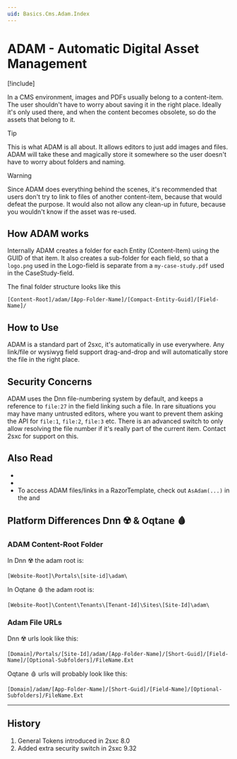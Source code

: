 ```yaml
---
uid: Basics.Cms.Adam.Index
---
```


# ADAM - Automatic Digital Asset Management

[!include[](~/basics/stack/_shared-float-summary.md)]
<style>.context-box-summary .adam { visibility: visible; } </style>

In a CMS environment, images and PDFs usually belong to a content-item. The user shouldn't have to worry about saving it in the right place. 
Ideally it's only used there, and when the content becomes obsolete, so do the assets that belong to it. 

> [!TIP]
> This is what ADAM is all about. It allows editors to just add images and files. ADAM will take these and magically store it somewhere so the user doesn't have to worry about folders and naming. 

> [!WARNING]
> Since ADAM does everything behind the scenes, it's recommended that users don't try to link to files of another content-item, because that would defeat the purpose. 
> It would also not allow any clean-up in future, because you wouldn't know if the asset was re-used. 

## How ADAM works

Internally ADAM creates a folder for each Entity (Content-Item) using the GUID of that item. 
It also creates a sub-folder for each field, so that a `logo.png` used in the Logo-field is separate from a `my-case-study.pdf` used in the CaseStudy-field. 

The final folder structure looks like this

`[Content-Root]/adam/[App-Folder-Name]/[Compact-Entity-Guid]/[Field-Name]/`

## How to Use

ADAM is a standard part of 2sxc, it's automatically in use everywhere. Any link/file or wysiwyg field support drag-and-drop and will automatically store the file in the right place. 

## Security Concerns

ADAM uses the Dnn file-numbering system by default, and keeps a reference to `file:27` in the field linking such a file. In rare situations you may have many untrusted editors, where you want to prevent them asking the API for `file:1`, `file:2`, `file:3` etc. There is an advanced switch to only allow resolving the file number if it's really part of the current item. Contact 2sxc for support on this. 

## Also Read

* [](xref:NetCode.DynamicCode.AsAdam)
* [](xref:ToSic.Sxc.Adam)
* To access ADAM files/links in a RazorTemplate, check out `AsAdam(...)` in the [](xref:ToSic.Sxc.Dnn.RazorComponent) and [](xref:ToSic.Sxc.Dnn.ApiController)

## Platform Differences Dnn ☢️ & Oqtane 🩸

### ADAM Content-Root Folder

In Dnn ☢️ the adam root is:

`[Website-Root]\Portals\[site-id]\adam\`

In Oqtane 🩸 the adam root is: 

`[Website-Root]\Content\Tenants\[Tenant-Id]\Sites\[Site-Id]\adam\`

### Adam File URLs

Dnn ☢️ urls look like this:

`[Domain]/Portals/[Site-Id]/adam/[App-Folder-Name]/[Short-Guid]/[Field-Name]/[Optional-Subfolders]/FileName.Ext`

Oqtane 🩸 urls will probably look like this:

`[Domain]/adam/[App-Folder-Name]/[Short-Guid]/[Field-Name]/[Optional-Subfolders]/FileName.Ext`


---
## History

1. General Tokens introduced in 2sxc 8.0
1. Added extra security switch in 2sxc 9.32
